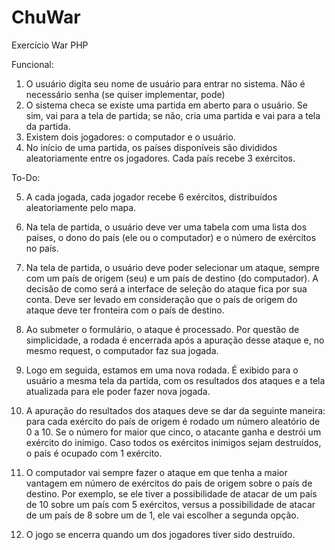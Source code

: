 # ChuWar
Exercício War PHP

Funcional:
  1. O usuário digita seu nome de usuário para entrar no sistema. Não é necessário senha (se quiser implementar, pode) 
  2. O sistema checa se existe uma partida em aberto para o usuário. Se sim, vai para a tela de partida; se não, cria uma partida e vai para a tela da partida. 
  3. Existem dois jogadores: o computador e o usuário. 
  4. No início de uma partida, os países disponíveis são divididos aleatoriamente entre os jogadores. Cada país recebe 3 exércitos. 
  
To-Do:
  
  5. A cada jogada, cada jogador recebe 6 exércitos, distribuídos aleatoriamente pelo mapa. 
  
  6. Na tela de partida, o usuário deve ver uma tabela com uma lista dos países, o dono do país (ele ou o computador) e o número de exércitos no país. 
  
  7. Na tela de partida, o usuário deve poder selecionar um ataque, sempre com um país de origem (seu) e um país de destino (do computador). A decisão de como será a interface de seleção do ataque fica por sua conta. Deve ser levado em consideração que o país de origem do ataque deve ter fronteira com o país de destino. 
  
  8. Ao submeter o formulário, o ataque é processado. Por questão de simplicidade, a rodada é encerrada após a apuração desse ataque e, no mesmo request, o computador faz sua jogada. 
  
  9. Logo em seguida, estamos em uma nova rodada. É exibido para o usuário a mesma tela da partida, com os resultados dos ataques e a tela atualizada para ele poder fazer nova jogada. 
  
  10. A apuração do resultados dos ataques deve se dar da seguinte maneira: para cada exército do país de origem é rodado um número aleatório de 0 a 10. Se o número for maior que cinco, o atacante ganha e destrói um exército do inimigo. Caso todos os exércitos inimigos sejam destruídos, o país é ocupado com 1 exército. 
  
  11. O computador vai sempre fazer o ataque em que tenha a maior vantagem em número de exércitos do país de origem sobre o país de destino. Por exemplo, se ele tiver a possibilidade de atacar de um país de 10 sobre um país com 5 exércitos, versus a possibilidade de atacar de um país de 8 sobre um de 1, ele vai escolher a segunda opção. 
  
  12. O jogo se encerra quando um dos jogadores tiver sido destruído. 
